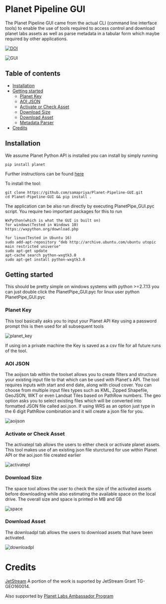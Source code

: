 # Planet Pipeline GUI
The Planet Pipeline GUI came from the actual CLI (command line interface tools) to enable the use of tools required to access control and download planet labs assets as well as parse metadata in a tabular form which maybe required by other applications.

[![DOI](https://zenodo.org/badge/DOI/10.5281/zenodo.844149.svg)](https://doi.org/10.5281/zenodo.844149)


![GUI](http://i.imgur.com/mz6WfQM.gif)
## Table of contents
* [Installation](#installation)
* [Getting started](#getting-started)
    * [Planet Key](#planet-key)
    * [AOI JSON](#aoi-json)
    * [Activate or Check Asset](#activate-or-check-asset)
    * [Download Size](#download-size)
    * [Download Asset](#download-asset)
    * [Metadata Parser](#metadata-parser)
* [Credits](#credits)

## Installation
We assume Planet Python API is installed you can install by simply running 
```
pip install planet
```
Further instructions can be found [here](https://www.planet.com/docs/api-quickstart-examples/cli/) 

To install the tool:
```
git clone https://github.com/samapriya/Planet-Pipeline-GUI.git
cd Planet-Pipeline-GUI && pip install .
```

The application can be also run directly by executing PlanetPipe_GUI.pyc script. 
You require two important packages for this to run
```
WxPython(which is what the GUI is built on)
for windows(Tested in Windows 10)
https://wxpython.org/download.php

for linux(Tested in Ubuntu 16)
sudo add-apt-repository "deb http://archive.ubuntu.com/ubuntu utopic main restricted universe"  
sudo apt-get update
apt-cache search python-wxgtk3.0
sudo apt-get install python-wxgtk3.0
```

## Getting started
This should be pretty simple on windows systems with python >=2.7.13 you can just double click the PlanetPipe_GUI.pyc for linux user python PlanetPipe_GUI.pyc

### Planet Key
This tool basically asks you to input your Planet API Key using a password prompt this is then used for all subsequent tools

![planet_key](http://i.imgur.com/YwQGbi5.jpg)

If using on a private machine the Key is saved as a csv file for all future runs of the tool.
 
### AOI JSON
The aoijson tab within the toolset allows you to create filters and structure your existing input file to that which can be used with Planet's API. The tool requires inputs with start and end date, along with cloud cover. You can choose from multiple input files types such as KML, Zipped Shapefile, GeoJSON, WKT or even Landsat Tiles based on PathRow numbers. The geo option asks you to select existing files which will be converted into formatted JSON file called aoi.json. If using WRS as an option just type in the 6 digit PathRow combination and it will create a json file for you.

![aoijson](http://i.imgur.com/UB6nlmu.jpg)

### Activate or Check Asset
The activatepl tab allows the users to either check or activate planet assets. This tool makes use of an existing json file sturctured for use within Planet API or the aoi.json file created earlier

![activatepl](http://i.imgur.com/nmK9gdb.gif)

### Download Size
The space tool allows the user to check the size of the activated assets before downloading while also estimating the available space on the local drive. The overall size and space is printed in MB and GB

![space](http://i.imgur.com/CzAYb0c.jpg)

### Download Asset
The downloadpl tab allows the users to download assets that have been activated. 

![downloadpl](http://i.imgur.com/8dvZtpp.gif)


# Credits
[JetStream](https://jetstream-cloud.org/) A portion of the work is suported by JetStream Grant TG-GEO160014.

Also supported by [Planet Labs Ambassador Program](https://www.planet.com/markets/ambassador-signup/)
